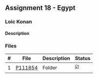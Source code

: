 ## Assignment 18 - Egypt

### Loic Konan

#### Description

> 

### Files

|   #   | File                 | Description | Status                  |
| :---: | -------------------- | ----------- | ----------------------- |
|   1   | [P111854](./P111854) | Folder      | :ballot_box_with_check: |

